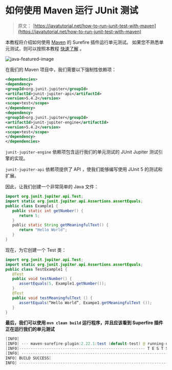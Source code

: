 # 如何使用 Maven 运行 JUnit 测试

> 原文： [https://javatutorial.net/how-to-run-junit-test-with-maven](https://javatutorial.net/how-to-run-junit-test-with-maven)

本教程将介绍如何使用 [Maven](https://javatutorial.net/how-to-install-maven-on-windows-linux-and-mac) 的 Surefire 插件运行单元测试。 如果您不熟悉单元测试，则可以按照本教程 [快速了解](https://javatutorial.net/how-to-use-junit-for-unit-testing) 。

![java-featured-image](img/e0db051dedc1179e7424b6d998a6a772.jpg)

在我们的 Maven 项目中，我们需要以下强制性依赖项：

```xml
<dependencies>    
<dependency>        
<groupId>org.junit.jupiter</groupId>        
<artifactId>junit-jupiter-api</artifactId>        
<version>5.4.2</version>        
<scope>test</scope>    
</dependency>    
<dependency>       
<groupId>org.junit.jupiter</groupId>        
<artifactId>junit-jupiter-engine</artifactId>        
<version>5.4.2</version>        
<scope>test</scope>    
</dependency>
</dependencies>
```

`junit-jupiter-engine` 依赖项包含运行我们的单元测试的 JUnit Jupiter 测试引擎的实现。

`junit-jupiter-api` 依赖项提供了 API ，使我们能够编写使用 JUnit 5 的测试和扩展。

因此，让我们创建一个非常简单的 Java 文件：

```java
import org.junit.jupiter.api.Test;
import static org.junit.jupiter.api.Assertions.assertEquals;
public class Example1 {           
   public static int getNumber() {                       
      return 5;           
   }
   public static String getMeaningfulText() {                       
      return "Hello World";           
   }
}
```

现在，为它创建一个 Test 类：

```java
import org.junit.jupiter.api.Test;
import static org.junit.jupiter.api.Assertions.assertEquals;
public class TestExample1 {   
   @Test           
   public void testNumber() {                        
      assertEquals(5, Example1.getNumber());           
   }
   @Test           
   public void testMeaningfulText () {                        
      assertEquals(“Hello World”, Exampe1.getMeaningfulText ());           
   }   
}
```

**最后，我们可以使用 `mvn clean build` 运行程序，并且应该看到 Superfire 插件正在运行我们的单元测试**

```java
[INFO]
[INFO] --- maven-surefire-plugin:2.22.1:test (default-test) @ running-unit-tests ---
[INFO]------------------------------------------------------- T E S T S-------------------------------------------------------Running net.javatutorial.junit5.JUnit5Example1Tests run: 1, Failures: 0, Errors: 0, Skipped: 0, Time elapsed: 0.039 sec -in net.javatutorial.junit5.JUnit5Example1Results :Tests run: 1, Failures: 0, Errors: 0, Skipped: 0
[INFO] ------------------------------------------------------------------------[
INFO] BUILD SUCCESS[
INFO] ------------------------------------------------------------------------
```